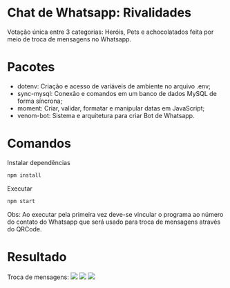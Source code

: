 # Chat de Whatsapp: Rivalidades
Votação única entre 3 categorias: Heróis, Pets e achocolatados feita por meio de troca de mensagens no Whatsapp.

# Pacotes
- dotenv: Criação e acesso de variáveis de ambiente no arquivo .env;
- sync-mysql: Conexão e comandos em um banco de dados MySQL de forma síncrona;
- moment: Criar, validar, formatar e manipular datas em JavaScript;
- venom-bot: Sistema e arquitetura para criar Bot de Whatsapp.

# Comandos
Instalar dependências
```bash
npm install
```
Executar
```bash
npm start
```
Obs: Ao executar pela primeira vez deve-se vincular o programa ao número do contato do Whatsapp que será usado para troca de mensagens através do QRCode.

# Resultado
Troca de mensagens:
<span>
  <img src="https://github.com/lucasharzer/RivalidadesZap/assets/85804895/d2cddd51-cde1-4ac0-93df-4b71cabbed71">
  <img src="https://github.com/lucasharzer/RivalidadesZap/assets/85804895/4bf70230-6811-44cc-8d7f-fb28612ca599">
  <img src="https://github.com/lucasharzer/RivalidadesZap/assets/85804895/bdfeab9f-f2a6-4df4-9f07-73d4c6293ec8">
</span>

